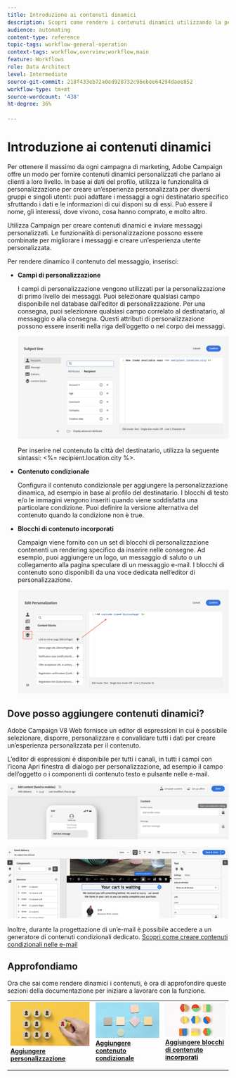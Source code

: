 ```yaml
---
title: Introduzione ai contenuti dinamici
description: Scopri come rendere i contenuti dinamici utilizzando la personalizzazione, i contenuti condizionali e i blocchi di contenuto incorporati.
audience: automating
content-type: reference
topic-tags: workflow-general-operation
context-tags: workflow,overview;workflow,main
feature: Workflows
role: Data Architect
level: Intermediate
source-git-commit: 218f433eb72a0ed928732c96ebee64294daee852
workflow-type: tm+mt
source-wordcount: '438'
ht-degree: 36%

---
```



# Introduzione ai contenuti dinamici

Per ottenere il massimo da ogni campagna di marketing, Adobe Campaign offre un modo per fornire contenuti dinamici personalizzati che parlano ai clienti a loro livello. In base ai dati del profilo, utilizza le funzionalità di personalizzazione per creare un’esperienza personalizzata per diversi gruppi e singoli utenti: puoi adattare i messaggi a ogni destinatario specifico sfruttando i dati e le informazioni di cui disponi su di essi. Può essere il nome, gli interessi, dove vivono, cosa hanno comprato, e molto altro.

Utilizza Campaign per creare contenuti dinamici e inviare messaggi personalizzati. Le funzionalità di personalizzazione possono essere combinate per migliorare i messaggi e creare un’esperienza utente personalizzata.

Per rendere dinamico il contenuto del messaggio, inserisci:

* **Campi di personalizzazione**

   I campi di personalizzazione vengono utilizzati per la personalizzazione di primo livello dei messaggi. Puoi selezionare qualsiasi campo disponibile nel database dall’editor di personalizzazione. Per una consegna, puoi selezionare qualsiasi campo correlato al destinatario, al messaggio o alla consegna. Questi attributi di personalizzazione possono essere inseriti nella riga dell’oggetto o nel corpo dei messaggi.

   ![](assets/perso-subject-line.png)

   Per inserire nel contenuto la città del destinatario, utilizza la seguente sintassi: &lt;%= recipient.location.city %>.

* **Contenuto condizionale**

   Configura il contenuto condizionale per aggiungere la personalizzazione dinamica, ad esempio in base al profilo del destinatario. I blocchi di testo e/o le immagini vengono inseriti quando viene soddisfatta una particolare condizione. Puoi definire la versione alternativa del contenuto quando la condizione non è true.

* **Blocchi di contenuto incorporati**

   Campaign viene fornito con un set di blocchi di personalizzazione contenenti un rendering specifico da inserire nelle consegne. Ad esempio, puoi aggiungere un logo, un messaggio di saluto o un collegamento alla pagina speculare di un messaggio e-mail. I blocchi di contenuto sono disponibili da una voce dedicata nell’editor di personalizzazione.

   ![](assets/perso-content-blocks.png)

## Dove posso aggiungere contenuti dinamici?

Adobe Campaign V8 Web fornisce un editor di espressioni in cui è possibile selezionare, disporre, personalizzare e convalidare tutti i dati per creare un’esperienza personalizzata per il contenuto.

L’editor di espressioni è disponibile per tutti i canali, in tutti i campi con l’icona Apri finestra di dialogo per personalizzazione, ad esempio il campo dell’oggetto o i componenti di contenuto testo e pulsante nelle e-mail.

![](assets/expression-editor-access.png)

![](assets/expression-editor-access-email.png)

Inoltre, durante la progettazione di un’e-mail è possibile accedere a un generatore di contenuti condizionali dedicato. [Scopri come creare contenuti condizionali nelle e-mail](conditions.md)

## Approfondiamo

Ora che sai come rendere dinamici i contenuti, è ora di approfondire queste sezioni della documentazione per iniziare a lavorare con la funzione.

<table style="table-layout:fixed"><tr style="border: 0;">
<td>
<a href="personalize.md">
<img alt="Personalizzazione dei contenuti" src="assets/do-not-localize/dynamic-personalization.jpg">
</a>
<div>
<a href="personalize.md"><strong>Aggiungere personalizzazione</strong></a>
</div>
<p>
</td>
<td>
<a href="conditions.md">
<img alt="Lead" src="assets/do-not-localize/dynamic-conditional.jpg">
</a>
<div><a href="conditions.md"><strong>Aggiungere contenuto condizionale</strong>
</div>
<p>
</td>
<td>
<a href="content-blocks.md">
<img alt="Infrequente" src="assets/do-not-localize/dynamic-content-blocks.jpg">
</a>
<div>
<a href="content-blocks.md"><strong>Aggiungere blocchi di contenuto incorporati</strong></a>
</div>
<p></td>
</tr></table>
